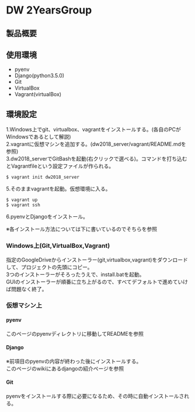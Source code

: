 ﻿# DW 2YearsGroup

## 製品概要



## 使用環境
* pyenv
* Django(python3.5.0)
* Git
* VirtualBox
* Vagrant(virtualBox)

## 環境設定
1.Windows上でgit、virtualbox、vagrantをインストールする。(各自のPCがWindowsであるとして解説)  
2.vagrantに仮想マシンを追加する。(dw2018_server/vagrant/README.mdを参照)  
3.dw2018_serverでGitBashを起動(右クリックで選べる)。コマンドを打ち込むとVagrantfileという設定ファイルが作られる。  

    $ vagrant init dw2018_server

5.そのままvagrantを起動。仮想環境に入る。  

    $ vagrant up
    $ vagrant ssh

6.pyenvとDjangoをインストール。  

※各インストール方法については下に書いているのでそちらを参照  


### Windows上(Git,VirtualBox,Vagrant)
指定のGoogleDriveからインストーラー(git,virtualbox,vagrant)をダウンロードして、プロジェクトの先頭にコピー。  
3つのインストーラーがそろったうえで、install.batを起動。  
GUIのインストーラーが順番に立ち上がるので、すべてデフォルトで進めていけば問題なく終了。  

### 仮想マシン上
#### pyenv  
このページのpyenvディレクトリに移動してREADMEを参照  

#### Django
※前項目のpyenvの内容が終わった後にインストールする。  
このページのwikiにあるdjangoの紹介ページを参照  

#### Git
pyenvをインストールする際に必要になるため、その時に自動インストールされる。  

